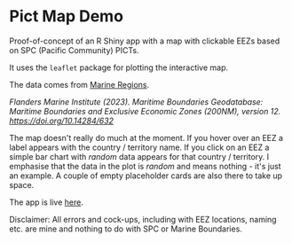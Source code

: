 # Pict Map Demo
Proof-of-concept of an R Shiny app with a map with clickable EEZs based on SPC (Pacific Community) PICTs.

It uses the `leaflet` package for plotting the interactive map.

The data comes from [Marine Regions](https://www.marineregions.org).

*Flanders Marine Institute (2023). Maritime Boundaries Geodatabase: Maritime Boundaries and Exclusive Economic Zones (200NM), version 12. https://doi.org/10.14284/632*

The map doesn't really do much at the moment. If you hover over an EEZ a label appears with the country / territory name.
If you click on an EEZ a simple bar chart with *random* data appears for that country / territory.
I emphasise that the data in the plot is *random* and means nothing - it's just an example.
A couple of empty placeholder cards are also there to take up space.

The app is live [here](https://drfinlayscott.shinyapps.io/pict_eez_map_demo/).

Disclaimer: All errors and cock-ups, including with EEZ locations, naming etc. are mine and nothing to do with SPC or Marine Boundaries.

